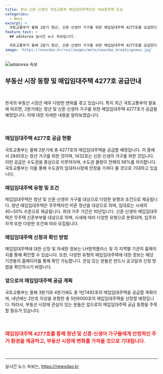 ```yaml
---
title: 청년·신혼·신생아 국토교통부 매입임대주택으로 새보증정책 도입
categories:
  - News
excerpt: >
  국토교통부가 올해 2분기 청년, 신혼·신생아 가구를 위한 매입임대주택 4277호를 공급한다. 총 4277호 중 수도권 물량이 56%를 차지하며, 27일부터 모집되며 신혼·신생아 가구를 위한 매입임대주택은 최대 20년간 거주 가능하다. 국토교통부는 임대차시장 안정화에 기대하며, 27일에는 1634호 집에 대한 입주자 모집도 예정돼 있다. 내년까지 신축매입임대주택을 적극 공급할 예정이며, 더팩트는 24시간 제보를 기다린다. (사진 및 출처: 더팩트 DB)
feature_text: >
  ## adskorea 실시간 뉴스 속보입니다.

  국토교통부가 올해 2분기 청년, 신혼·신생아 가구를 위한 매입임대주택 4277호를 공급한다. 총 4277호 중 수도권 물량이 56%를 차지하며, 27일부터 모집되며 신혼·신생아 가구를 위한 매입임대주택은 최대 20년간 거주 가능하다. 국토교통부는 임대차시장 안정화에 기대하며, 27일에는 1634호 집에 대한 입주자 모집도 예정돼 있다. 내년까지 신축매입임대주택을 적극 공급할 예정이며, 더팩트는 24시간 제보를 기다린다. (사진 및 출처: 더팩트 DB)
image: 'https://newsdao.kr/res/images/meta/newsdao_breakingnews.jpg'
---
```


<p><img src="https://newsdao.kr/res/images/meta/newsdao_breakingnews.jpg" alt="adskorea 속보" /></p>

<h2 data-ke-size="size26">부동산 시장 동향 및 매입임대주택 4277호 공급안내</h2>

<p data-ke-size="size16">&nbsp;</p>

<p>한국의 부동산 시장은 매우 다양한 변화를 겪고 있습니다. 특히 최근 국토교통부의 발표에 따르면, 2분기에는 청년 및 신혼·신생아 가구를 위한 매입임대주택 4277호가 공급될 예정입니다. 이에 대한 자세한 내용을 알아보겠습니다.</p>

<p data-ke-size="size16">&nbsp;</p>

<h3>매입임대주택 4277호 공급 현황</h3>

<p data-ke-size="size16">국토교통부는 올해 2분기에 총 4277호의 매입임대주택을 공급할 예정입니다. 이 중에서 2845호는 청년 가구를 위한 것이며, 1432호는 신혼·신생아 가구를 위한 것입니다. 이번 공급은 수도권을 중심으로 이루어지며, 수도권 물량이 전체의 56%를 차지합니다. 국토교통부는 이를 통해 수도권의 임대차시장에 안정을 가져다 줄 것으로 기대하고 있습니다.</p>

<h3>매입임대주택 유형 및 조건</h3>

<p data-ke-size="size16">매입임대주택은 청년 및 신혼·신생아 가구를 대상으로 다양한 유형과 조건으로 제공됩니다. 청년 매입임대주택은 무주택자인 미혼 청년을 대상으로 하며, 임대료는 시세의 40~50% 수준으로 제공됩니다. 최대 거주 기간은 10년입니다. 신혼·신생아 매입임대주택은 무주택 신혼부부를 대상으로 하며, 시세에 따라 다양한 유형으로 분류되며, 입주자 자격 또한 다양한 조건에 따라 모집됩니다.</p>

<h3>매입임대주택 신청과 확인 방법</h3>

<p data-ke-size="size16">매입임대주택에 대한 신청 및 자세한 정보는 LH청약플러스 및 각 지역별 기관의 홈페이지를 통해 확인할 수 있습니다. 또한, 다양한 유형의 매입임대주택에 대한 정보는 해당 기관들의 홈페이지를 통해 확인 가능합니다. 관심 있는 분들은 반드시 공고일과 신청 방법을 확인하시기 바랍니다.</p>

<h3>앞으로의 매입임대주택 공급 계획</h3>

<p data-ke-size="size16">국토교통부는 올해 3분기와 4분기에도 총 1만7492호의 매입임대주택을 공급할 계획이며, 내년에는 2만호 이상을 포함한 총 5만6000호의 매입임대주택을 선정할 예정입니다. 따라서, 부동산 시장에 관심이 있는 분들은 앞으로의 매입임대주택 공급 동향을 주목할 필요가 있습니다.</p>

<p data-ke-size="size16">&nbsp;</p>

<h3><b><span style="color: #ee2323;">매입임대주택 4277호를 통해 청년 및 신혼·신생아 가구들에게 안정적인 주거 환경을 제공하고, 부동산 시장에 변화를 가져올 것으로 기대됩니다.</span></b></h3>

<p data-ke-size="size16">&nbsp;</p>

<hr>
실시간 뉴스 속보는, <a href="https://newsdao.kr" rel="dofollow">https://newsdao.kr</a>


